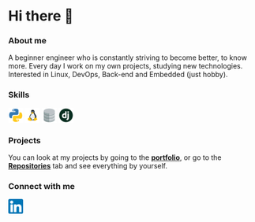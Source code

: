 # Hi there 👋

### About me

A beginner engineer who is constantly striving to become better, to know more. Every day I work on my own projects, studying new technologies. Interested in Linux, DevOps, Back-end and Embedded (just hobby).

### Skills

<img src="./assets/icons/python.png" width="30px">
<img src="./assets/icons/linux.png" width="30px">
<img src="./assets/icons/database.png" width="30px">
<img src="./assets/icons/django.jpg" width="30px">

### Projects

You can look at my projects by going to the [**portfolio**](https://github.com/dieisabel/portfolio),
or go to the [**Repositories**](https://github.com/dieisabel?tab=repositories) tab and see everything by yourself.

### Connect with me

[<img src="./assets/icons/linkedin.png" alt="LinkedIn" width="30px">](https://www.linkedin.com/in/konstkadyr/)
